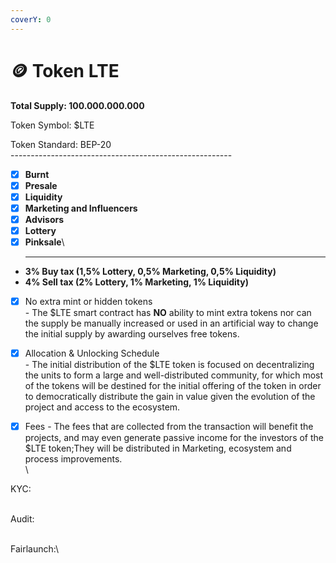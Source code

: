 ```yaml
---
coverY: 0
---
```


# 🪙 Token LTE

**Total Supply: 100.000.000.000**

Token Symbol: $LTE

Token Standard: BEP-20\
\-------------------------------------------------------

* [x] **Burnt**
* [x] **Presale**&#x20;
* [x] **Liquidity**&#x20;
* [x] **Marketing and Influencers**
* [x] **Advisors**
* [x] **Lottery**
* [x] **Pinksale**\
  ****

<!---->

* **3% Buy tax (1,5% Lottery, 0,5% Marketing, 0,5% Liquidity)**
* **4% Sell tax (2% Lottery, 1% Marketing, 1% Liquidity)**

<!---->

* [x] No extra mint or hidden tokens\
  \- The $LTE smart contract has **NO** ability to mint extra tokens nor can the supply be manually increased or used in an artificial way to change the initial supply by awarding ourselves free tokens.
* [x] Allocation & Unlocking Schedule\
  \- The initial distribution of the $LTE token is focused on decentralizing the units to form a large and well-distributed community, for which most of the tokens will be destined for the initial offering of the token in order to democratically distribute the gain in value given the evolution of the project and access to the ecosystem.
* [x] Fees - The fees that are collected from the transaction will benefit the projects, and may even generate passive income for the investors of the $LTE token;They will be distributed in Marketing, ecosystem and process improvements.\
  \


KYC:

\
Audit:

\
Fairlaunch:\


